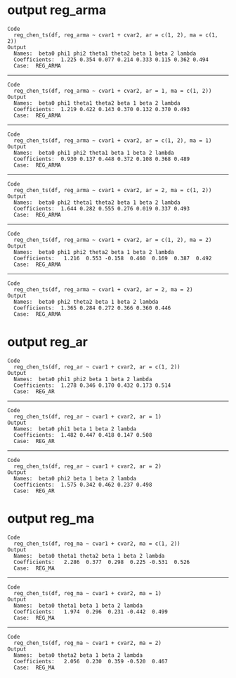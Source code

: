 # output reg_arma

    Code
      reg_chen_ts(df, reg_arma ~ cvar1 + cvar2, ar = c(1, 2), ma = c(1, 2))
    Output
      Names:  beta0 phi1 phi2 theta1 theta2 beta 1 beta 2 lambda 
      Coefficients:  1.225 0.354 0.077 0.214 0.333 0.115 0.362 0.494 
      Case:  REG_ARMA 

---

    Code
      reg_chen_ts(df, reg_arma ~ cvar1 + cvar2, ar = 1, ma = c(1, 2))
    Output
      Names:  beta0 phi1 theta1 theta2 beta 1 beta 2 lambda 
      Coefficients:  1.219 0.422 0.143 0.370 0.132 0.370 0.493 
      Case:  REG_ARMA 

---

    Code
      reg_chen_ts(df, reg_arma ~ cvar1 + cvar2, ar = c(1, 2), ma = 1)
    Output
      Names:  beta0 phi1 phi2 theta1 beta 1 beta 2 lambda 
      Coefficients:  0.930 0.137 0.448 0.372 0.108 0.368 0.489 
      Case:  REG_ARMA 

---

    Code
      reg_chen_ts(df, reg_arma ~ cvar1 + cvar2, ar = 2, ma = c(1, 2))
    Output
      Names:  beta0 phi2 theta1 theta2 beta 1 beta 2 lambda 
      Coefficients:  1.644 0.282 0.555 0.276 0.019 0.337 0.493 
      Case:  REG_ARMA 

---

    Code
      reg_chen_ts(df, reg_arma ~ cvar1 + cvar2, ar = c(1, 2), ma = 2)
    Output
      Names:  beta0 phi1 phi2 theta2 beta 1 beta 2 lambda 
      Coefficients:   1.216  0.553 -0.158  0.460  0.169  0.387  0.492 
      Case:  REG_ARMA 

---

    Code
      reg_chen_ts(df, reg_arma ~ cvar1 + cvar2, ar = 2, ma = 2)
    Output
      Names:  beta0 phi2 theta2 beta 1 beta 2 lambda 
      Coefficients:  1.365 0.284 0.272 0.366 0.360 0.446 
      Case:  REG_ARMA 

# output reg_ar

    Code
      reg_chen_ts(df, reg_ar ~ cvar1 + cvar2, ar = c(1, 2))
    Output
      Names:  beta0 phi1 phi2 beta 1 beta 2 lambda 
      Coefficients:  1.278 0.346 0.170 0.432 0.173 0.514 
      Case:  REG_AR 

---

    Code
      reg_chen_ts(df, reg_ar ~ cvar1 + cvar2, ar = 1)
    Output
      Names:  beta0 phi1 beta 1 beta 2 lambda 
      Coefficients:  1.482 0.447 0.418 0.147 0.508 
      Case:  REG_AR 

---

    Code
      reg_chen_ts(df, reg_ar ~ cvar1 + cvar2, ar = 2)
    Output
      Names:  beta0 phi2 beta 1 beta 2 lambda 
      Coefficients:  1.575 0.342 0.462 0.237 0.498 
      Case:  REG_AR 

# output reg_ma

    Code
      reg_chen_ts(df, reg_ma ~ cvar1 + cvar2, ma = c(1, 2))
    Output
      Names:  beta0 theta1 theta2 beta 1 beta 2 lambda 
      Coefficients:   2.286  0.377  0.298  0.225 -0.531  0.526 
      Case:  REG_MA 

---

    Code
      reg_chen_ts(df, reg_ma ~ cvar1 + cvar2, ma = 1)
    Output
      Names:  beta0 theta1 beta 1 beta 2 lambda 
      Coefficients:   1.974  0.296  0.231 -0.442  0.499 
      Case:  REG_MA 

---

    Code
      reg_chen_ts(df, reg_ma ~ cvar1 + cvar2, ma = 2)
    Output
      Names:  beta0 theta2 beta 1 beta 2 lambda 
      Coefficients:   2.056  0.230  0.359 -0.520  0.467 
      Case:  REG_MA 

